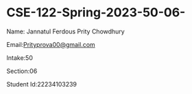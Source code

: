 # CSE-122-Spring-2023-50-06-
Name: Jannatul Ferdous Prity Chowdhury 

Email:Prityprova00@gmail.com

Intake:50

Section:06

Student Id:22234103239
